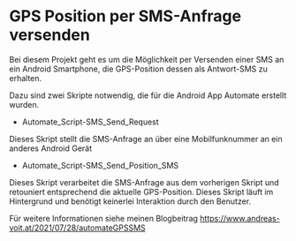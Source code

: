 # GPS Position per SMS-Anfrage versenden

Bei diesem Projekt geht es um die Möglichkeit per Versenden einer SMS an ein Android Smartphone, die GPS-Position dessen als Antwort-SMS zu erhalten. 

Dazu sind zwei Skripte notwendig, die für die Android App Automate erstellt wurden.

- Automate_Script-SMS_Send_Request

Dieses Skript stellt die SMS-Anfrage an über eine Mobilfunknummer an ein anderes Android Gerät 

- Automate_Script-SMS_Send_Position_SMS

Dieses Skript verarbeitet die SMS-Anfrage aus dem vorherigen Skript und retouniert entsprechend die aktuelle GPS-Position. Dieses Skript läuft im Hintergrund und benötigt keinerlei Interaktion durch den Benutzer.

Für weitere Informationen siehe meinen Blogbeitrag https://www.andreas-voit.at/2021/07/28/automateGPSSMS
